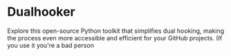 # Dualhooker
Explore this open-source Python toolkit that simplifies dual hooking, making the process even more accessible and efficient for your GitHub projects. (If you use it you're a bad person
